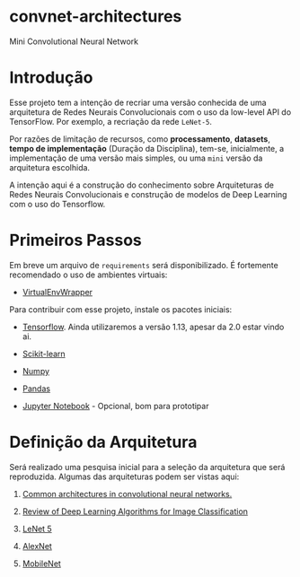 # convnet-architectures
Mini Convolutional Neural Network


# Introdução

Esse projeto tem a intenção de recriar uma versão conhecida de uma arquitetura de Redes Neurais Convolucionais com o uso da low-level API do TensorFlow. Por exemplo, a recriação da rede `LeNet-5`. 

Por razões de limitação de recursos, como **processamento**, **datasets**, **tempo de implementação** (Duração da Disciplina), tem-se, inicialmente, a implementação de uma versão mais simples, ou uma `mini` versão da arquitetura escolhida. 

A intenção aqui é a construção do conhecimento sobre Arquiteturas de Redes Neurais Convolucionais e construção de modelos de Deep Learning com o uso do Tensorflow.

# Primeiros Passos

Em breve um arquivo de `requirements` será disponibilizado. É fortemente recomendado o uso de ambientes virtuais: 

- [VirtualEnvWrapper](https://virtualenvwrapper.readthedocs.io/en/latest/install.html)

Para contribuir com esse projeto, instale os pacotes iniciais:

- [Tensorflow](https://www.tensorflow.org/). Ainda utilizaremos a versão 1.13, apesar da 2.0 estar vindo ai. 

- [Scikit-learn](https://scikit-learn.org/stable/)

- [Numpy](https://www.scipy.org/scipylib/download.html)

- [Pandas](http://pandas.pydata.org/pandas-docs/stable/)

- [Jupyter Notebook](https://jupyter.org/install) - Opcional, bom para prototipar

# Definição da Arquitetura

Será realizado uma pesquisa inicial para a seleção da arquitetura que será reproduzida. Algumas das arquiteturas podem ser vistas aqui: 

1) [Common architectures in convolutional neural networks.](https://www.jeremyjordan.me/convnet-architectures/)

2) [Review of Deep Learning Algorithms for Image Classification](https://medium.com/zylapp/review-of-deep-learning-algorithms-for-image-classification-5fdbca4a05e2)

3) [LeNet 5](https://engmrk.com/lenet-5-a-classic-cnn-architecture/)

4) [AlexNet](https://papers.nips.cc/paper/4824-imagenet-classification-with-deep-convolutional-neural-networks.pdf)

5) [MobileNet](https://arxiv.org/abs/1704.04861)
